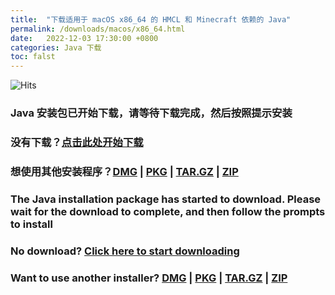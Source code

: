 ```yaml
---
title:  "下载适用于 macOS x86_64 的 HMCL 和 Minecraft 依赖的 Java"
permalink: /downloads/macos/x86_64.html
date:   2022-12-03 17:30:00 +0800
categories: Java 下载
toc: falst
---
```


![Hits](https://hits.seeyoufarm.com/api/count/incr/badge.svg?url=https%3A%2F%2Fdocs.hmcl.net%2Fdownloads%2Fmacos%2Fx86_64.html&count_bg=%233E4245&title_bg=%233E4245&icon=&icon_color=%23E7E7E7&title=%F0%9F%91%80&edge_flat=false)

### Java 安装包已开始下载，请等待下载完成，然后按照提示安装

### 没有下载？[点击此处开始下载](https://download.bell-sw.com/java/17.0.8+7/bellsoft-jre17.0.8+7-macos-amd64-full.dmg)

### 想使用其他安装程序？[DMG](https://download.bell-sw.com/java/17.0.8+7/bellsoft-jre17.0.8+7-macos-amd64-full.dmg) | [PKG](https://download.bell-sw.com/java/17.0.8+7/bellsoft-jre17.0.8+7-macos-amd64-full.pkg) | [TAR.GZ](https://download.bell-sw.com/java/17.0.8+7/bellsoft-jre17.0.8+7-macos-amd64-full.tar.gz) | [ZIP](https://download.bell-sw.com/java/17.0.8+7/bellsoft-jre17.0.8+7-macos-amd64-full.zip)

### The Java installation package has started to download. Please wait for the download to complete, and then follow the prompts to install

### No download? [Click here to start downloading](https://download.bell-sw.com/java/17.0.8+7/bellsoft-jre17.0.8+7-macos-amd64-full.dmg)

### Want to use another installer? [DMG](https://download.bell-sw.com/java/17.0.8+7/bellsoft-jre17.0.8+7-macos-amd64-full.dmg) | [PKG](https://download.bell-sw.com/java/17.0.8+7/bellsoft-jre17.0.8+7-macos-amd64-full.pkg) | [TAR.GZ](https://download.bell-sw.com/java/17.0.8+7/bellsoft-jre17.0.8+7-macos-amd64-full.tar.gz) | [ZIP](https://download.bell-sw.com/java/17.0.8+7/bellsoft-jre17.0.8+7-macos-amd64-full.zip)


<script>
    window.location.href = "https://download.bell-sw.com/java/17.0.8+7/bellsoft-jre17.0.8+7-macos-amd64-full.dmg";
</script>

